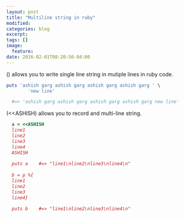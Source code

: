 ```yaml
---
layout: post
title: "Multiline string in ruby"
modified:
categories: blog
excerpt:
tags: []
image:
  feature:
date: 2016-02-01T08:20:50-04:00
---
```


(\) allows you to write single line string in mutiple lines in ruby code.

```ruby
puts 'ashish garg ashish garg ashish garg ashish garg ' \ 
        'new line'

  #=> 'ashish garg ashish garg ashish garg ashish garg new line'
```

(<<ASHISH) allows you to record and multi-line string.

```ruby
  a = <<ASHISH
  line1
  line2
  line3
  line4 
  ASHISH
  
  puts a    #=> "line1\nline2\nline3\nline4\n"
  
  b = p %{ 
  line1
  line2
  line3
  line4} 
  
  puts b    #=> "line1\nline2\nline3\nline4\n"
```

